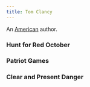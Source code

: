 ```yaml
---
title: Tom Clancy
---
```


An [American](../index.html) author.

### Hunt for Red October

### Patriot Games

### Clear and Present Danger
